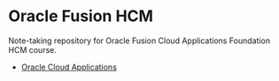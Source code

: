 # Oracle Fusion HCM

Note-taking repository for Oracle Fusion Cloud Applications Foundation HCM course.

- [Oracle Cloud Applications](./docs/cloud_applications.md)